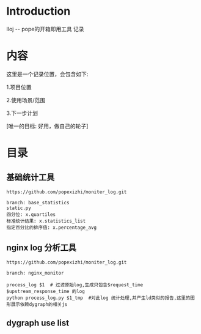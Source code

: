 # Introduction #
Iloj -- pope的开箱即用工具 记录

# 内容 #
这里是一个记录位置，会包含如下:

1.项目位置 

2.使用场景/范围 

3.下一步计划 

[唯一的目标: 好用，做自己的轮子] 

# 目录 #

## 基础统计工具
    
    https://github.com/popexizhi/moniter_log.git 

    branch: base_statistics
    static.py   
    四分位: x.quartiles
    标准统计结果: x.statistics_list 
    指定百分比的排序值: x.percentage_avg 

## nginx log 分析工具
    
    https://github.com/popexizhi/moniter_log.git 

    branch: nginx_monitor 

    process_log $1  # 过滤原始log,生成只包含$request_time $upstream_response_time 的log  
    python process_log.py $1_tmp  #对此log 统计处理,并产生ld类似的报告,这里的图形展示依赖dygraph的相关js
## dygraph use list
